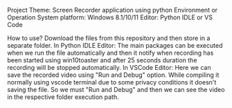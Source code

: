 Project Theme: Screen Recorder application using python
Environment or Operation System platform: Windows 8.1/10/11
Editor: Python IDLE or VS Code

How to use?
Download the files from this repository and then store in a separate folder.
In Python IDLE Editor:
  The main packages can be executed when we run the file automatically and then it notify when recording has been started using win10toaster and after 25 seconds duration the recording will be stopped automatically.
In VSCode Editor:
  Here we can save the recorded video using "Run and Debug" option. While compiling it normally using vscode terminal due to some privacy conditions it doesn't saving the file. So we must "Run and Debug" and then we can see the video in the respective folder execution path.
